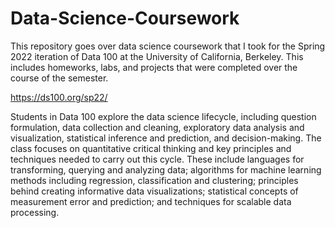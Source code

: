 # Data-Science-Coursework

This repository goes over data science coursework that I took for the Spring 2022 iteration of Data 100 at the University of California, Berkeley.  This includes homeworks, labs, and projects that were completed over the course of the semester.

https://ds100.org/sp22/

Students in Data 100 explore the data science lifecycle, including question formulation, data collection and cleaning, exploratory data analysis and visualization, statistical inference and prediction​, and decision-making.​ The class focuses on quantitative critical thinking​ and key principles and techniques needed to carry out this cycle. These include languages for transforming, querying and analyzing data; algorithms for machine learning methods including regression, classification and clustering; principles behind creating informative data visualizations; statistical concepts of measurement error and prediction; and techniques for scalable data processing.
